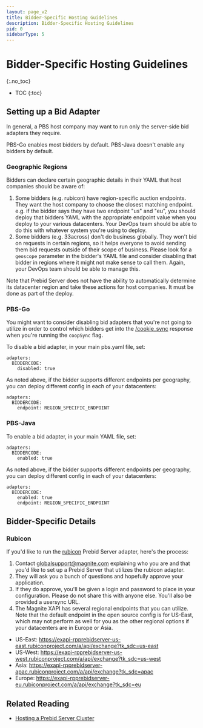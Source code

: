 ```yaml
---
layout: page_v2
title: Bidder-Specific Hosting Guidelines
description: Bidder-Specific Hosting Guidelines
pid: 0
sidebarType: 5
---
```


# Bidder-Specific Hosting Guidelines
{:.no_toc}

* TOC
{:toc}

## Setting up a Bid Adapter

In general, a PBS host company may want to run only the server-side bid adapters they require.

PBS-Go enables most bidders by default. PBS-Java doesn't enable any bidders by default.

### Geographic Regions

Bidders can declare certain geographic details in their YAML that host companies should be aware of:

1. Some bidders (e.g. rubicon) have region-specific auction endpoints. They want the host company to choose the closest matching endpoint. e.g. if the bidder says they have two endpoint "us" and "eu", you should deploy that bidders YAML with the appropriate endpoint value when you deploy to your various datacenters. Your DevOps team should be able to do this with whatever system you're using to deploy.
1. Some bidders (e.g. 33across) don't do business globally. They won't bid on requests in certain regions, so it helps everyone to avoid sending them bid requests outside of their scope of business. Please look for a `geoscope` parameter in the bidder's YAML file and consider disabling that bidder in regions where it might not make sense to call them. Again, your DevOps team should be able to manage this.

Note that Prebid Server does not have the ability to automatically determine its datacenter region and take these actions for host companies. It must be done as part of the deploy.

### PBS-Go

You might want to consider disabling bid adapters that you're not 
going to utilize in order to control which bidders get into the [/cookie_sync](/prebid-server/endpoints/pbs-endpoint-cookieSync.html) response when you're running the `coopSync` flag.

To disable a bid adapter, in your main pbs.yaml file, set:

```
adapters:
  BIDDERCODE:
    disabled: true
```

As noted above, if the bidder supports different endpoints per geography, you can deploy different
config in each of your datacenters:

```
adapters:
  BIDDERCODE:
    endpoint: REGION_SPECIFIC_ENDPOINT
```

### PBS-Java

To enable a bid adapter, in your main YAML file, set:

```
adapters:
  BIDDERCODE:
    enabled: true
```

As noted above, if the bidder supports different endpoints per geography, you can deploy different
config in each of your datacenters:

```
adapters:
  BIDDERCODE:
    enabled: true
    endpoint: REGION_SPECIFIC_ENDPOINT
```

## Bidder-Specific Details

### Rubicon

If you'd like to run the [rubicon](/dev-docs/bidders/rubicon.html) Prebid Server adapter, here's the process:

1. Contact globalsupport@magnite.com explaining who you are and that you'd like to set up a Prebid Server that utilizes the rubicon adapter.
2. They will ask you a bunch of questions and hopefully approve your application.
3. If they do approve, you'll be given a login and password to place in your configuration. Please do not share this with anyone else. You'll also be provided a usersync URL.
4. The Magnite XAPI has several regional endpoints that you can utilize. Note that the default endpoint in the open source config is for US-East, which may not perform as well for you as the other regional options if your datacenters are in Europe or Asia.

- US-East: https://exapi-rpprebidserver-us-east.rubiconproject.com/a/api/exchange?tk_sdc=us-east
- US-West: https://exapi-rpprebidserver-us-west.rubiconproject.com/a/api/exchange?tk_sdc=us-west
- Asia: https://exapi-rpprebidserver-apac.rubiconproject.com/a/api/exchange?tk_sdc=apac
- Europe: https://exapi-rpprebidserver-eu.rubiconproject.com/a/api/exchange?tk_sdc=eu

## Related Reading

- [Hosting a Prebid Server Cluster](/prebid-server/hosting/pbs-hosting.html)
